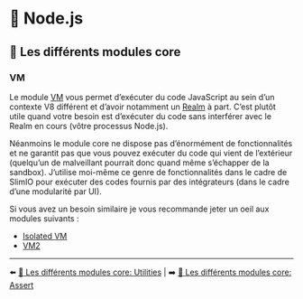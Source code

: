 # 🐢 Node.js

## 🌟 Les différents modules core

### VM

Le module [VM](https://nodejs.org/api/vm.html) vous permet d’exécuter du code JavaScript au sein d’un contexte V8 différent et d’avoir notamment un [Realm](https://github.com/tc39/proposal-realms/blob/main/explainer.md) à part. C’est plutôt utile quand votre besoin est d’exécuter du code sans interférer avec le Realm en cours (vôtre processus Node.js).

Néanmoins le module core ne dispose pas d’énormément de fonctionnalités et ne garantit pas que vous pouvez exécuter du code qui vient de l’extérieur (quelqu’un de malveillant pourrait donc quand même s’échapper de la sandbox). J’utilise moi-même ce genre de fonctionnalités dans le cadre de SlimIO pour exécuter des codes fournis par des intégrateurs (dans le cadre d’une modularité par UI).

Si vous avez un besoin similaire je vous recommande jeter un oeil aux modules suivants :

- [Isolated VM](https://github.com/laverdet/isolated-vm)
- [VM2](https://github.com/patriksimek/vm2)

---

⬅️ [🌟 Les différents modules core: Utilities](./utilities.md) |
➡️ [🌟 Les différents modules core: Assert](./assert.md)
